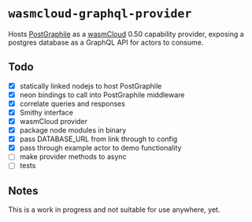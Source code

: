 # `wasmcloud-graphql-provider`

Hosts [PostGraphile](https://graphile.org) as a [wasmCloud](https://wasmcloud.dev) 0.50 capability provider, exposing a postgres database as a GraphQL API for actors to consume.

## Todo

- [x] statically linked nodejs to host PostGraphile
- [x] neon bindings to call into PostGraphile middleware
- [x] correlate queries and responses
- [x] Smithy interface
- [x] wasmCloud provider
- [x] package node modules in binary
- [x] pass DATABASE_URL from link through to config
- [x] pass through example actor to demo functionality
- [ ] make provider methods to async
- [ ] tests

## Notes

This is a work in progress and not suitable for use anywhere, yet.
